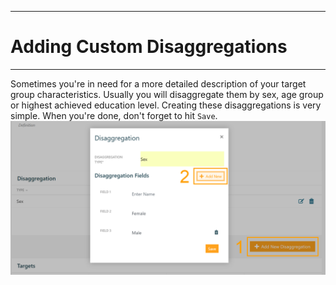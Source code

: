 ****
# Adding Custom Disaggregations
---

Sometimes you're in need for a more detailed description of your target group characteristics. Usually you will disaggregate them by sex, age group or highest achieved education level. Creating these disaggregations is very simple. When you're done, don't forget to hit `Save`. 
![](/assets/disaggregations.PNG)



